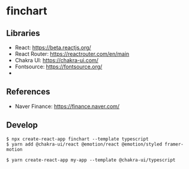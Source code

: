 # finchart

## Libraries
- React: https://beta.reactjs.org/
- React Router: https://reactrouter.com/en/main
- Chakra UI: https://chakra-ui.com/
- Fontsource: https://fontsource.org/
- 
## References
- Naver Finance: https://finance.naver.com/


## Develop

```shell
$ npx create-react-app finchart --template typescript
$ yarn add @chakra-ui/react @emotion/react @emotion/styled framer-motion

$ yarn create-react-app my-app --template @chakra-ui/typescript
```